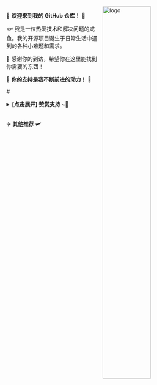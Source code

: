 <img src="https://github-readme-stats.vercel.app/api?username=Kwonelee&show_icons=true&theme=Default&locale=cn&hide=prs&rank_icon=github" alt="logo" align="right" width="50%" />

🤖 **欢迎来到我的 GitHub 仓库！** 🚀

🐟️ 我是一位热爱技术和解决问题的咸鱼。我的开源项目诞生于日常生活中遇到的各种小难题和需求。

🎉 感谢你的到访，希望你在这里能找到你需要的东西！

🎁 **你的支持是我不断前进的动力！** 💖

#<details><summary><strong> [点击展开] 赞赏支持 ~🧧</strong></summary>

#> *我非常感谢您的赞赏和支持，它们将极大地激励我继续创新，持续产生有价值的工作。*
#> - **TRC20:** `TDizmMPgy7cVUr5GsagkNGxyg2rJgf4FNf`

#</details> 

✈️ **其他推荐** 🛩️

